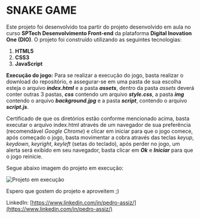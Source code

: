 # **SNAKE GAME**

 Este projeto foi desenvolvido toa partir do projeto desenvolvido em aula no curso **SPTech Desenvolvimento Front-end**  da plataforma **Digital Inovation One (DIO)**. O projeto foi construído utilizando as seguintes tecnologias:
 
1. **HTML5**
2.  **CSS3**
3.  **JavaScript**

**Execução do jogo:**
Para se realizar a execução do jogo, basta realizar o download do repositório, e assegurar-se em uma pasta de sua escolha esteja o arquivo ***index.html*** e a pasta ***assets***, dentro da pasta *assets* deverá conter outras 3 pastas, ***css*** contendo um arquivo ***style.css***, a pasta ***img*** contendo o arquivo ***background.jpg*** e a pasta ***script***, contendo o arquivo ***script.js***.

Certificado de que os diretórios estão conforme mencionado acima, basta executar o arquivo index.html através de um navegador de sua preferência (recomendável *Google Chrome*) e clicar em iniciar para que o jogo comece, após começado o jogo, basta movimentar a cobra através das teclas *keyup*, *keydown*, *keyright*, *keyleft* (setas do teclado), após perder no jogo, um alerta será exibido em seu navegador, basta clicar em ***Ok*** e ***Iniciar*** para que o jogo reinicie.

Segue abaixo imagem do projeto em execução:

![Projeto em execução](https://github.com/phassiz/SnakeGame/assets/160340561/feec294c-666d-4070-8bef-ad29f67864d2)

Espero que gostem do projeto e aproveitem ;)

LinkedIn: [https://www.linkedin.com/in/pedro-assiz/](https://www.linkedin.com/in/pedro-assiz/)
